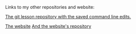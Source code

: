 Links to my other repositories and website:

[The git lesson repository with the saved command line edits.](https://github.com/nokecskes/git-lesson-repository)

[The website](https://nokecskes.github.io/)
[And the website's repository](https://github.com/nokecskes/nokecskes.github.io)
